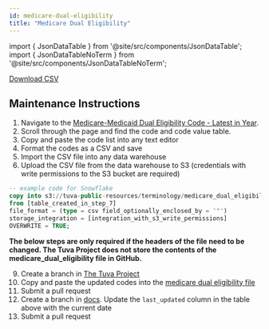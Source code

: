 ```yaml
---
id: medicare-dual-eligibility
title: "Medicare Dual Eligibility"
---
```


import { JsonDataTable } from '@site/src/components/JsonDataTable';
import { JsonDataTableNoTerm } from '@site/src/components/JsonDataTableNoTerm';

<JsonDataTableNoTerm  jsonPath="nodes.seed\.the_tuva_project\.terminology__medicare_dual_eligibility.columns" />

<a href="https://tuva-public-resources.s3.amazonaws.com/versioned_terminology/latest/medicare_dual_eligibility.csv_0_0_0.csv.gz">Download CSV</a>

## Maintenance Instructions

1. Navigate to the [Medicare-Medicaid Dual Eligibility Code - Latest in Year](https://resdac.org/cms-data/variables/medicare-medicaid-dual-eligibility-code-latest-year#:~:text=CMS%20generally%20considers%20beneficiaries%20as,%2C%2005%2C%20or%2006).
2. Scroll through the page and find the code and code value table.    
3. Copy and paste the code list into any text editor
4. Format the codes as a CSV and save
5. Import the CSV file into any data warehouse
6. Upload the CSV file from the data warehouse to S3 (credentials with write permissions to the S3 bucket are required)
```sql
-- example code for Snowflake
copy into s3://tuva-public-resources/terminology/medicare_dual_eligibility.csv
from [table_created_in_step_7]
file_format = (type = csv field_optionally_enclosed_by = '"')
storage_integration = [integration_with_s3_write_permissions]
OVERWRITE = TRUE;
```

**The below steps are only required if the headers of the file need to be changed.  The Tuva Project does not store the contents
of the medicare_dual_eligibility file in GitHub.**

9. Create a branch in [The Tuva Project](https://github.com/tuva-health/tuva)
10. Copy and paste the updated codes into the [medicare dual eligibility file](https://github.com/tuva-health/tuva/blob/main/seeds/terminology/terminology__medicare_dual_eligibility.csv)
11. Submit a pull request
12. Create a branch in [docs](https://github.com/tuva-health/docs).  Update the `last_updated` column in the table above with the current date
13. Submit a pull request
